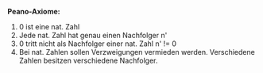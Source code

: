 **Peano-Axiome:**

1) 0 ist eine nat. Zahl
2) Jede nat. Zahl hat genau einen Nachfolger n'
3) 0 tritt nicht als Nachfolger einer nat. Zahl n' != 0
4) Bei nat. Zahlen sollen Verzweigungen vermieden werden. Verschiedene Zahlen besitzen verschiedene Nachfolger. 


